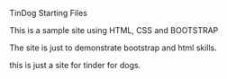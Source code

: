 TinDog Starting Files

This is a sample site using HTML, CSS and BOOTSTRAP

The site is just to demonstrate bootstrap and html skills.

this is just a site for tinder for dogs.
